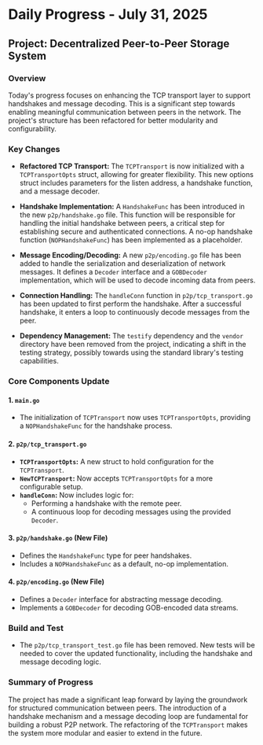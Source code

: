 # Daily Progress - July 31, 2025

## Project: Decentralized Peer-to-Peer Storage System

### Overview

Today's progress focuses on enhancing the TCP transport layer to support handshakes and message decoding. This is a significant step towards enabling meaningful communication between peers in the network. The project's structure has been refactored for better modularity and configurability.

### Key Changes

- **Refactored TCP Transport:** The `TCPTransport` is now initialized with a `TCPTransportOpts` struct, allowing for greater flexibility. This new options struct includes parameters for the listen address, a handshake function, and a message decoder.

- **Handshake Implementation:** A `HandshakeFunc` has been introduced in the new `p2p/handshake.go` file. This function will be responsible for handling the initial handshake between peers, a critical step for establishing secure and authenticated connections. A no-op handshake function (`NOPHandshakeFunc`) has been implemented as a placeholder.

- **Message Encoding/Decoding:** A new `p2p/encoding.go` file has been added to handle the serialization and deserialization of network messages. It defines a `Decoder` interface and a `GOBDecoder` implementation, which will be used to decode incoming data from peers.

- **Connection Handling:** The `handleConn` function in `p2p/tcp_transport.go` has been updated to first perform the handshake. After a successful handshake, it enters a loop to continuously decode messages from the peer.

- **Dependency Management:** The `testify` dependency and the `vendor` directory have been removed from the project, indicating a shift in the testing strategy, possibly towards using the standard library's testing capabilities.

### Core Components Update

#### 1. `main.go`

- The initialization of `TCPTransport` now uses `TCPTransportOpts`, providing a `NOPHandshakeFunc` for the handshake process.

#### 2. `p2p/tcp_transport.go`

- **`TCPTransportOpts`:** A new struct to hold configuration for the `TCPTransport`.
- **`NewTCPTransport`:** Now accepts `TCPTransportOpts` for a more configurable setup.
- **`handleConn`:** Now includes logic for:
  - Performing a handshake with the remote peer.
  - A continuous loop for decoding messages using the provided `Decoder`.

#### 3. `p2p/handshake.go` (New File)

- Defines the `HandshakeFunc` type for peer handshakes.
- Includes a `NOPHandshakeFunc` as a default, no-op implementation.

#### 4. `p2p/encoding.go` (New File)

- Defines a `Decoder` interface for abstracting message decoding.
- Implements a `GOBDecoder` for decoding GOB-encoded data streams.

### Build and Test

- The `p2p/tcp_transport_test.go` file has been removed. New tests will be needed to cover the updated functionality, including the handshake and message decoding logic.

### Summary of Progress

The project has made a significant leap forward by laying the groundwork for structured communication between peers. The introduction of a handshake mechanism and a message decoding loop are fundamental for building a robust P2P network. The refactoring of the `TCPTransport` makes the system more modular and easier to extend in the future.
